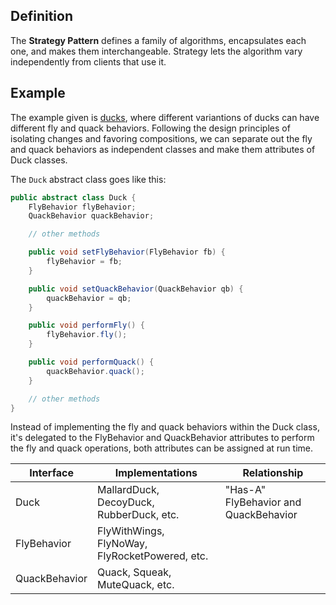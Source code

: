 ## Definition
The **Strategy Pattern** defines a family of algorithms, encapsulates each one, 
and makes them interchangeable. Strategy lets the algorithm vary independently 
from clients that use it. 

## Example
The example given is [ducks](../head-first-design-patterns/src/main/java/headfirst/designpatterns/strategy/),
where different variantions of ducks can have 
different fly and quack behaviors. Following the design principles of isolating 
changes and favoring compositions, we can separate out the fly and quack
behaviors as independent classes and make them attributes of Duck classes. 

The `Duck` abstract class goes like this: 
```java
public abstract class Duck {
    FlyBehavior flyBehavior;
    QuackBehavior quackBehavior;

    // other methods

    public void setFlyBehavior(FlyBehavior fb) {
        flyBehavior = fb;
    }

    public void setQuackBehavior(QuackBehavior qb) {
        quackBehavior = qb;
    }

    public void performFly() {
        flyBehavior.fly();
    }

    public void performQuack() {
        quackBehavior.quack();
    }

    // other methods
}
```

Instead of implementing the fly and quack behaviors within the Duck class, 
it's delegated to the FlyBehavior and QuackBehavior attributes to perform 
the fly and quack operations, both attributes can be assigned at run time. 

| Interface | Implementations | Relationship |
| --------- | --------------- | ------------ |
| Duck      | MallardDuck, DecoyDuck, RubberDuck, etc. | "Has-A" FlyBehavior and QuackBehavior |
| FlyBehavior | FlyWithWings, FlyNoWay, FlyRocketPowered, etc. | |
| QuackBehavior | Quack, Squeak, MuteQuack, etc. | | 

